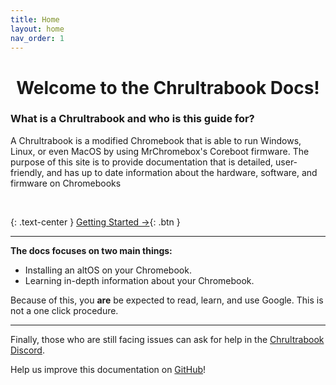 ```yaml
---
title: Home
layout: home
nav_order: 1
---
```


<h1><div align="center">Welcome to the Chrultrabook Docs!</div></h1>

### What is a Chrultrabook and who is this guide for?

A Chrultrabook is a modified Chromebook that is able to run Windows, Linux, or even MacOS by using MrChromebox's Coreboot firmware. The purpose of this site is to provide documentation that is detailed, user-friendly, and has up to date information about the hardware, software, and firmware on Chromebooks

<br>

{: .text-center }
<span class="fs-6">
[Getting Started →](docs/getting-started.html){: .btn }
</span>

--------------------------------------

**The docs focuses on two main things:**

*   Installing an altOS on your Chromebook.
*   Learning in-depth information about your Chromebook.

Because of this, you **are** be expected to read, learn, and use Google. This is not a one click procedure.

--------------------------------------

Finally, those who are still facing issues can ask for help in the [Chrultrabook Discord](https://discord.com/invite/tkPTk5w).

Help us improve this documentation on [GitHub](https://github.com/chrultrabook/docs/)!
